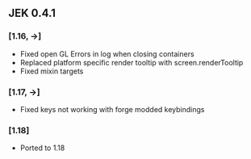 ## JEK 0.4.1 

### [1.16, ->]
- Fixed open GL Errors in log when closing containers
- Replaced platform specific render tooltip with screen.renderTooltip
- Fixed mixin targets

### [1.17, ->]
- Fixed keys not working with forge modded keybindings

### [1.18]
- Ported to 1.18
